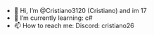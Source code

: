 - 👋 Hi, I’m @Cristiano3120 (Cristiano) and im 17
- 🌱 I’m currently learning: c#
- 📫 How to reach me: Discord: cristiano26


